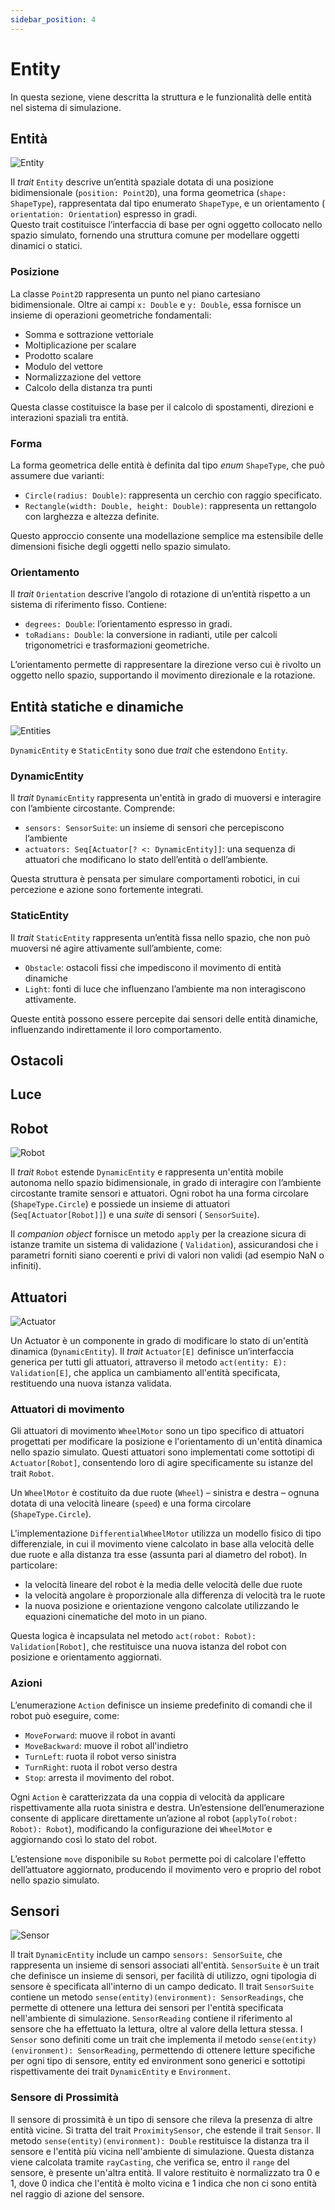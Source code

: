 ```yaml
---
sidebar_position: 4
---
```


# Entity

In questa sezione, viene descritta la struttura e le funzionalità delle entità nel sistema di simulazione.

## Entità

![Entity](../../static/img/04-detailed-design/entity.png)

Il *trait* `Entity` descrive un’entità spaziale dotata di una posizione bidimensionale (`position: Point2D`), una forma
geometrica (`shape: ShapeType`), rappresentata dal tipo enumerato `ShapeType`, e un orientamento (
`orientation: Orientation`) espresso in gradi.  
Questo trait costituisce l’interfaccia di base per ogni oggetto collocato nello spazio simulato, fornendo una struttura
comune per modellare oggetti dinamici o statici.

### Posizione

La classe `Point2D` rappresenta un punto nel piano cartesiano bidimensionale. Oltre ai campi `x: Double` e `y: Double`,
essa fornisce un insieme di operazioni geometriche fondamentali:

- Somma e sottrazione vettoriale
- Moltiplicazione per scalare
- Prodotto scalare
- Modulo del vettore
- Normalizzazione del vettore
- Calcolo della distanza tra punti

Questa classe costituisce la base per il calcolo di spostamenti, direzioni e interazioni spaziali tra entità.

### Forma

La forma geometrica delle entità è definita dal tipo *enum* `ShapeType`, che può assumere due varianti:

- `Circle(radius: Double)`: rappresenta un cerchio con raggio specificato.
- `Rectangle(width: Double, height: Double)`: rappresenta un rettangolo con larghezza e altezza definite.

Questo approccio consente una modellazione semplice ma estensibile delle dimensioni fisiche degli oggetti nello spazio
simulato.

### Orientamento

Il *trait* `Orientation` descrive l’angolo di rotazione di un’entità rispetto a un sistema di riferimento fisso.
Contiene:

- `degrees: Double`: l’orientamento espresso in gradi.
- `toRadians: Double`: la conversione in radianti, utile per calcoli trigonometrici e trasformazioni geometriche.

L’orientamento permette di rappresentare la direzione verso cui è rivolto un oggetto nello spazio, supportando il
movimento direzionale e la rotazione.

## Entità statiche e dinamiche

![Entities](../../static/img/04-detailed-design/entities.png)

`DynamicEntity` e `StaticEntity` sono due *trait* che estendono `Entity`.

### DynamicEntity

Il *trait* `DynamicEntity` rappresenta un'entità in grado di muoversi e interagire con l’ambiente circostante.
Comprende:

- `sensors: SensorSuite`: un insieme di sensori che percepiscono l’ambiente
- `actuators: Seq[Actuator[? <: DynamicEntity]]`: una sequenza di attuatori che modificano lo stato dell’entità o
  dell’ambiente.

Questa struttura è pensata per simulare comportamenti robotici, in cui percezione e azione sono fortemente integrati.

<!-- TODO: behaviour -->

### StaticEntity

Il *trait* `StaticEntity` rappresenta un’entità fissa nello spazio, che non può muoversi né agire attivamente
sull’ambiente, come:

- `Obstacle`: ostacoli fissi che impediscono il movimento di entità dinamiche
- `Light`: fonti di luce che influenzano l’ambiente ma non interagiscono attivamente.

Queste entità possono essere percepite dai sensori delle entità dinamiche, influenzando indirettamente il loro
comportamento.

## Ostacoli

<!-- TODO: ostacoli -->

## Luce

<!-- TODO: luce -->

## Robot

![Robot](../../static/img/04-detailed-design/robot.png)

Il *trait* `Robot` estende `DynamicEntity` e rappresenta un'entità mobile autonoma nello spazio bidimensionale, in grado
di interagire con l’ambiente circostante tramite sensori e attuatori. Ogni robot ha una forma circolare
(`ShapeType.Circle`) e possiede un insieme di attuatori (`Seq[Actuator[Robot]]`) e una *suite* di sensori (
`SensorSuite`).

Il *companion object* fornisce un metodo `apply` per la creazione sicura di istanze tramite un sistema di validazione (
`Validation`), assicurandosi che i parametri forniti siano coerenti e privi di valori non validi (ad esempio NaN o
infiniti).

## Attuatori

![Actuator](../../static/img/04-detailed-design/actuator.png)

Un Actuator è un componente in grado di modificare lo stato di un'entità dinamica (`DynamicEntity`). Il *trait*
`Actuator[E]`
definisce un’interfaccia generica per tutti gli attuatori, attraverso il metodo `act(entity: E): Validation[E]`, che
applica un cambiamento all'entità specificata, restituendo una nuova istanza validata.

### Attuatori di movimento

Gli attuatori di movimento `WheelMotor` sono un tipo specifico di attuatori progettati per modificare la posizione e
l'orientamento
di un'entità dinamica nello spazio simulato. Questi attuatori sono implementati come sottotipi di `Actuator[Robot]`,
consentendo loro di agire specificamente su istanze del trait `Robot`.

Un `WheelMotor` è costituito da due ruote (`Wheel`) – sinistra e destra – ognuna dotata
di una velocità lineare (`speed`) e una forma circolare (`ShapeType.Circle`).

L'implementazione `DifferentialWheelMotor` utilizza un modello fisico di tipo differenziale, in cui il movimento viene
calcolato in base alla velocità delle due ruote e alla distanza tra esse (assunta pari al diametro del robot). In
particolare:

- la velocità lineare del robot è la media delle velocità delle due ruote
- la velocità angolare è proporzionale alla differenza di velocità tra le ruote
- la nuova posizione e orientazione vengono calcolate utilizzando le equazioni cinematiche del moto in un piano.

Questa logica è incapsulata nel metodo `act(robot: Robot): Validation[Robot]`, che restituisce una nuova istanza del
robot
con posizione e orientamento aggiornati.

### Azioni

L’enumerazione `Action` definisce un insieme predefinito di comandi che il robot può eseguire, come:

- `MoveForward`: muove il robot in avanti
- `MoveBackward`: muove il robot all'indietro
- `TurnLeft`: ruota il robot verso sinistra
- `TurnRight`: ruota il robot verso destra
- `Stop`: arresta il movimento del robot.

Ogni `Action` è caratterizzata da una coppia di velocità da applicare rispettivamente alla ruota sinistra e destra.
Un’estensione dell’enumerazione consente di applicare direttamente un’azione al robot (`applyTo(robot: Robot): Robot`),
modificando la configurazione dei `WheelMotor` e aggiornando così lo stato del robot.

L’estensione `move` disponibile su `Robot` permette poi di calcolare l'effetto dell’attuatore aggiornato, producendo il
movimento vero e proprio del robot nello spazio simulato.

## Sensori

![Sensor](../../static/img/04-detailed-design/sensor.png)

Il trait `DynamicEntity` include un campo `sensors: SensorSuite`, che rappresenta un insieme di sensori associati all'entità.
`SensorSuite` è un trait che definisce un insieme di sensori, per facilità di utilizzo, ogni tipologia di sensore è specificata all'interno di un campo dedicato.
Il trait `SensorSuite` contiene un metodo `sense(entity)(environment): SensorReadings`, che permette di ottenere una lettura dei sensori per l'entità specificata nell'ambiente di simulazione.
`SensorReading` contiene il riferimento al sensore che ha effettuato la lettura, oltre al valore della lettura stessa.
I `Sensor` sono definiti come un trait che implementa il metodo `sense(entity)(environment): SensorReading`, permettendo di ottenere letture specifiche per ogni tipo di sensore, entity ed environment sono generici e sottotipi rispettivamente dei trait `DynamicEntity` e `Environment`.

### Sensore di Prossimità

Il sensore di prossimità è un tipo di sensore che rileva la presenza di altre entità vicine. Si tratta del trait `ProximitySensor`, che estende il trait `Sensor`.
Il metodo `sense(entity)(environment): Double` restituisce la distanza tra il sensore e l'entità più vicina nell'ambiente di simulazione. Questa distanza viene calcolata tramite `rayCasting`, che verifica se, entro il `range` del sensore, è presente un'altra entità. Il valore restituito è normalizzato tra 0 e 1, dove 0 indica che l'entità è molto vicina e 1 indica che non ci sono entità nel raggio di azione del sensore.
